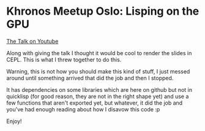# Khronos Meetup Oslo: Lisping on the GPU

[The Talk on Youtube](https://www.youtube.com/watch?v=XEtlxJsPR40)

Along with giving the talk I thought it would be cool to render the slides in CEPL. This is what I threw together to do this.

Warning, this is not how you should make this kind of stuff, I just messed around until something arrived that did the job and then I stopped.

It has dependencies on some libraries which are here on github but not in quicklisp (for good reason, they are not in the right shape yet) and use a few functions that aren't exported yet, but whatever, it did the job and you've had enough reading about how I disavow this code :p

Enjoy!
